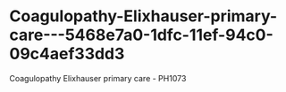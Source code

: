 # Coagulopathy-Elixhauser-primary-care---5468e7a0-1dfc-11ef-94c0-09c4aef33dd3
Coagulopathy Elixhauser primary care - PH1073

